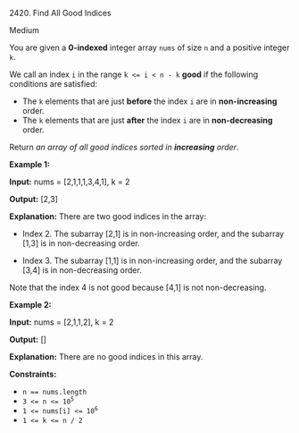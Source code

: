 2420\. Find All Good Indices

Medium

You are given a **0-indexed** integer array `nums` of size `n` and a positive integer `k`.

We call an index `i` in the range `k <= i < n - k` **good** if the following conditions are satisfied:

*   The `k` elements that are just **before** the index `i` are in **non-increasing** order.
*   The `k` elements that are just **after** the index `i` are in **non-decreasing** order.

Return _an array of all good indices sorted in **increasing** order_.

**Example 1:**

**Input:** nums = [2,1,1,1,3,4,1], k = 2

**Output:** [2,3]

**Explanation:** There are two good indices in the array:

- Index 2. The subarray [2,1] is in non-increasing order, and the subarray [1,3] is in non-decreasing order.

- Index 3. The subarray [1,1] is in non-increasing order, and the subarray [3,4] is in non-decreasing order.

Note that the index 4 is not good because [4,1] is not non-decreasing.

**Example 2:**

**Input:** nums = [2,1,1,2], k = 2

**Output:** []

**Explanation:** There are no good indices in this array. 

**Constraints:**

*   `n == nums.length`
*   <code>3 <= n <= 10<sup>5</sup></code>
*   <code>1 <= nums[i] <= 10<sup>6</sup></code>
*   `1 <= k <= n / 2`
